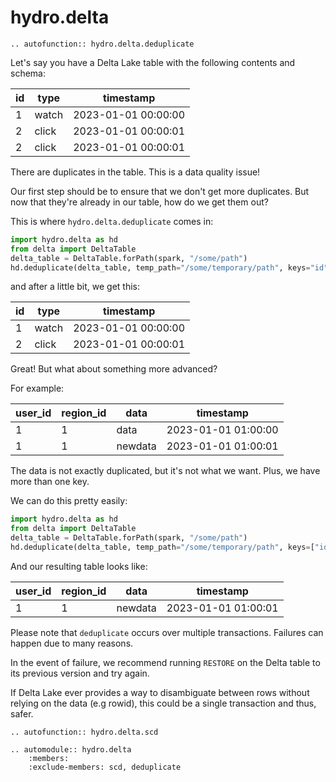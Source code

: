 
# hydro.delta

```{eval-rst}
.. autofunction:: hydro.delta.deduplicate
```

Let's say you have a Delta Lake table with the following contents and schema:

| id  | type  | timestamp           |
|-----|-------|---------------------|
| 1   | watch | 2023-01-01 00:00:00 |
| 2   | click | 2023-01-01 00:00:01 |
| 2   | click | 2023-01-01 00:00:01 |

There are duplicates in the table. This is a data quality issue!

Our first step should be to ensure that we don't get more duplicates. But now that they're already in our table, how do we get them out?

This is where `hydro.delta.deduplicate` comes in:

```python
import hydro.delta as hd
from delta import DeltaTable
delta_table = DeltaTable.forPath(spark, "/some/path")
hd.deduplicate(delta_table, temp_path="/some/temporary/path", keys="id")
```

and after a little bit, we get this:

| id  | type  | timestamp           |
|-----|-------|---------------------|
| 1   | watch | 2023-01-01 00:00:00 |
| 2   | click | 2023-01-01 00:00:01 |

Great! But what about something more advanced?

For example:

| user_id | region_id | data      | timestamp           |
|---------|-----------|-----------|---------------------|
| 1       | 1         | data      | 2023-01-01 01:00:00 |
| 1       | 1         | newdata   | 2023-01-01 01:00:01 |

The data is not exactly duplicated, but it's not what we want. Plus, we have more than one key.

We can do this pretty easily:

```python
import hydro.delta as hd
from delta import DeltaTable
delta_table = DeltaTable.forPath(spark, "/some/path")
hd.deduplicate(delta_table, temp_path="/some/temporary/path", keys=["id", "region_id"], tiebreaking_columns=["timestamp"])
```

And our resulting table looks like:

| user_id | region_id | data      | timestamp           |
|---------|-----------|-----------|---------------------|
| 1       | 1         | newdata   | 2023-01-01 01:00:01 |

Please note that `deduplicate` occurs over multiple transactions. Failures can happen due to many reasons.

In the event of failure, we recommend running `RESTORE` on the Delta table to its previous version and try again.

If Delta Lake ever provides a way to disambiguate between rows without relying on the data (e.g rowid), this could be a single transaction and thus, safer.


```{eval-rst}
.. autofunction:: hydro.delta.scd
```



```{eval-rst}
.. automodule:: hydro.delta
    :members:
    :exclude-members: scd, deduplicate
```
